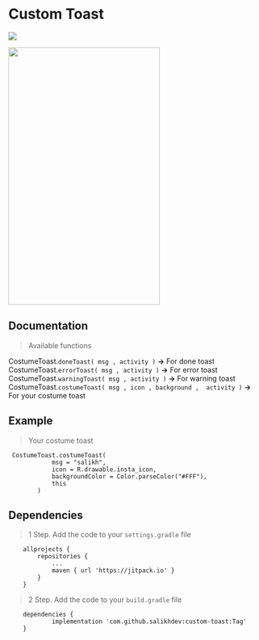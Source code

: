 # Custom Toast

[![](https://jitpack.io/v/salikhdev/custom-toast.svg)](https://jitpack.io/#salikhdev/custom-toast)


<img src="https://github.com/salikhdev/custom-toast/assets/134202516/0ea2ff50-de1e-4928-9667-404284749bcd" width="300" height="510"/>

## Documentation

>  Available functions

CostumeToast.`doneToast( msg , activity )`    **->**  For done toast
<br />
CostumeToast.`errorToast( msg , activity )`   **->**  For error toast
<br />
CostumeToast.`warningToast( msg , activity )` **->**  For warning toast
<br />
CostumeToast.`costumeToast( msg , icon , background ,  activity )` **->**  For your costume toast

## Example

>Your costume toast

```
 CostumeToast.costumeToast(
            msg = "salikh",
            icon = R.drawable.insta_icon,
            backgroundColor = Color.parseColor("#FFF"),
            this
        )
````

## Dependencies

>1 Step. Add the code to your  `settings.gradle` file
```
	allprojects {
		repositories {
			...
			maven { url 'https://jitpack.io' }
		}
	}
```

>2 Step. Add the code to your  `build.gradle` file
```
	dependencies {
	        implementation 'com.github.salikhdev:custom-toast:Tag'
	}
```





